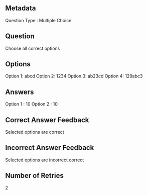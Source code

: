 ## Metadata
Question Type : Multiple Choice

## Question
Choose all correct options

## Options
Option 1: abcd
Option 2: 1234
Option 3: ab23cd
Option 4: 129abc3

## Answers
Option 1 : 10
Option 2 : 10

## Correct Answer Feedback
Selected options are correct

## Incorrect Answer Feedback
Selected options are incorrect correct

## Number of Retries
2


